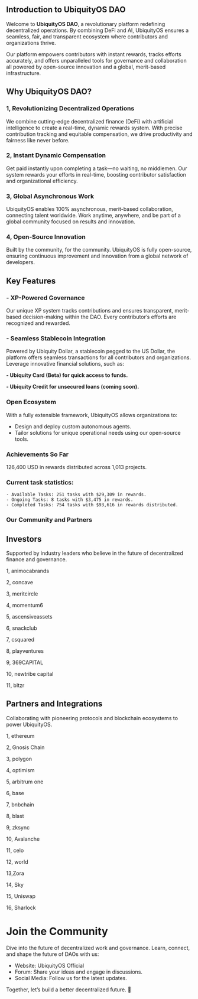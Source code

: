 ## Introduction to UbiquityOS DAO

Welcome to **UbiquityOS DAO**, a revolutionary platform redefining decentralized operations. By combining DeFi and AI, UbiquityOS ensures a seamless, fair, and transparent ecosystem where contributors and organizations thrive.

Our platform empowers contributors with instant rewards, tracks efforts accurately, and offers unparalleled tools for governance and collaboration all powered by open-source innovation and a global, merit-based infrastructure.

## Why UbiquityOS DAO?

### 1, Revolutionizing Decentralized Operations

We combine cutting-edge decentralized finance (DeFi) with artificial intelligence to create a real-time, dynamic rewards system. With precise contribution tracking and equitable compensation, we drive productivity and fairness like never before.

### 2, Instant Dynamic Compensation

Get paid instantly upon completing a task—no waiting, no middlemen. Our system rewards your efforts in real-time, boosting contributor satisfaction and organizational efficiency.

### 3, Global Asynchronous Work

UbiquityOS enables 100% asynchronous, merit-based collaboration, connecting talent worldwide. Work anytime, anywhere, and be part of a global community focused on results and innovation.

### 4, Open-Source Innovation

Built by the community, for the community. UbiquityOS is fully open-source, ensuring continuous improvement and innovation from a global network of developers.

## Key Features

### - XP-Powered Governance

Our unique XP system tracks contributions and ensures transparent, merit-based decision-making within the DAO. Every contributor’s efforts are recognized and rewarded.

### - Seamless Stablecoin Integration

Powered by Ubiquity Dollar, a stablecoin pegged to the US Dollar, the platform offers seamless transactions for all contributors and organizations. Leverage innovative financial solutions, such as:

**- Ubiquity Card (Beta) for quick access to funds.**

**- Ubiquity Credit for unsecured loans (coming soon).**

### Open Ecosystem

With a fully extensible framework, UbiquityOS allows organizations to:

- Design and deploy custom autonomous agents.
- Tailor solutions for unique operational needs using our open-source tools.

### Achievements So Far

126,400 USD in rewards distributed across 1,013 projects.

### Current task statistics:

    - Available Tasks: 251 tasks with $29,309 in rewards.
    - Ongoing Tasks: 8 tasks with $3,475 in rewards.
    - Completed Tasks: 754 tasks with $93,616 in rewards distributed.


### Our Community and Partners

## Investors

Supported by industry leaders who believe in the future of decentralized finance and governance.

1, animocabrands

2, concave

3, meritcircle

4, momentum6

5, ascensiveassets

6, snackclub

7, csquared

8, playventures

9, 369CAPITAL

10, newtribe capital

11, bltzr

## Partners and Integrations

Collaborating with pioneering protocols and blockchain ecosystems to power UbiquityOS.

1, ethereum

2, Gnosis Chain

3, polygon

4, optimism

5, arbitrum one

6, base

7, bnbchain

8, blast

9, zksync

10, Avalanche

11, celo

12, world

13,Zora

14, Sky

15, Uniswap

16, Sharlock

# Join the Community

Dive into the future of decentralized work and governance. Learn, connect, and shape the future of DAOs with us:

- Website: UbiquityOS Official
- Forum: Share your ideas and engage in discussions.
- Social Media: Follow us for the latest updates.

Together, let’s build a better decentralized future. 🚀
